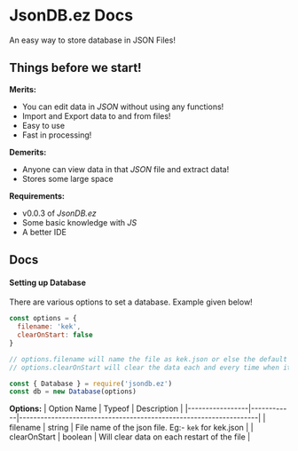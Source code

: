 # JsonDB.ez Docs

An easy way to store database in JSON Files!

## Things before we start!

**Merits:**
- You can edit data in *JSON* without using any functions!
- Import and Export data to and from files!
- Easy to use
- Fast in processing!

**Demerits:**
- Anyone can view data in that *JSON* file and extract data!
- Stores some large space

**Requirements:**
- v0.0.3 of *JsonDB.ez*
- Some basic knowledge with *JS*
- A better IDE

## Docs

#### Setting up Database
There are various options to set a database. Example given below!

```js
const options = {
  filename: 'kek',
  clearOnStart: false
}

// options.filename will name the file as kek.json or else the default will be jsondb.ez
// options.clearOnStart will clear the data each and every time when it restarts file. The default will be false...

const { Database } = require('jsondb.ez')
const db = new Database(options)
```

**Options:**
| Option Name     | Typeof     | Description                                                       |
|-----------------|------------|-------------------------------------------------------------------|
| filename        | string     | File name of the json file. Eg:- `kek` for kek.json               |
| clearOnStart    | boolean    | Will clear data on each restart of the file                       |
